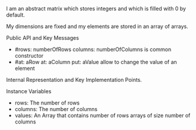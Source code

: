 I am an abstract matrix which stores integers and which is filled with 0 by default.

My dimensions are fixed and my elements are stored in an array of arrays.

Public API and Key Messages
- #rows: numberOfRows columns: numberOfColumns is common constructor
- #at: aRow at: aColumn put: aValue allow to change the value of an element

Internal Representation and Key Implementation Points.

Instance Variables
- rows:		<SmallInteger> The number of rows
- columns:		<SmallInteger> The number of columns
- values:		<Array> An Array that contains number of rows arrays of size number of columns